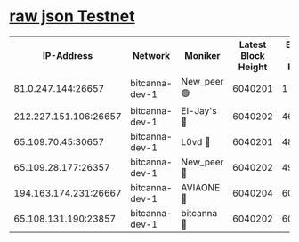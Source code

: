 [raw json Testnet](https://rpc-check.bcat.stavr.tech/bcat/rpc-bcat-result.json)
=


<table><tr><th>IP-Address</th><th>Network</th><th>Moniker</th><th>Latest Block Height</th><th>Earliest Block Height</th><th>Catching Up</th><th>Tx Index</th><th>Voting Power</th><th>Scan Time</th></tr><tr><td>81.0.247.144:26657</td><td>bitcanna-dev-1</td><td>New_peer 🟢</td><td>6040201</td><td>1</td><td>False</td><td>on</td><td>0</td><td>2024-01-18T22:50:20.424290099UTC</td></tr><tr><td>212.227.151.106:26657</td><td>bitcanna-dev-1</td><td>El-Jay's 🔴</td><td>6040202</td><td>4670391</td><td>False</td><td>on</td><td>2218164</td><td>2024-01-18T22:50:27.136572640UTC</td></tr><tr><td>65.109.70.45:30657</td><td>bitcanna-dev-1</td><td>L0vd 🔴</td><td>6040201</td><td>4828155</td><td>False</td><td>on</td><td>7920</td><td>2024-01-18T22:50:20.753148724UTC</td></tr><tr><td>65.109.28.177:26357</td><td>bitcanna-dev-1</td><td>New_peer 🔴</td><td>6040202</td><td>4952911</td><td>False</td><td>on</td><td>2237067</td><td>2024-01-18T22:50:27.501867478UTC</td></tr><tr><td>194.163.174.231:26667</td><td>bitcanna-dev-1</td><td>AVIAONE 🔴</td><td>6040204</td><td>6025001</td><td>False</td><td>on</td><td>1949865</td><td>2024-01-18T22:50:34.356917976UTC</td></tr><tr><td>65.108.131.190:23857</td><td>bitcanna-dev-1</td><td>bitcanna 🔴</td><td>6040202</td><td>6036202</td><td>False</td><td>off</td><td>82269</td><td>2024-01-18T22:50:27.862246373UTC</td></tr></table>